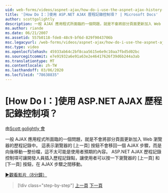 ```yaml
---
uid: web-forms/videos/aspnet-ajax/how-do-i-use-the-aspnet-ajax-history-control
title: '[How Do I：]使用 ASP.NET AJAX 歷程記錄控制項？ | Microsoft Docs'
author: scottgolightly
description: 一般 AJAX 應用程式所面臨的一個問題，就是不會將部分頁面更新加入 Web 瀏覽器的歷程記錄中。 這表示瀏覽器的 B 。
ms.author: riande
ms.date: 06/21/2007
ms.assetid: 557b0118-fde8-48c9-bf6d-829f9043706b
msc.legacyurl: /web-forms/videos/aspnet-ajax/how-do-i-use-the-aspnet-ajax-history-control
msc.type: video
ms.openlocfilehash: 45933ab64c2bf8caa5615e6e9c10aa7fbd5d02bc
ms.sourcegitcommit: e7e91932a6e91a63e2e46417626f39d6b244a3ab
ms.translationtype: MT
ms.contentlocale: zh-TW
ms.lasthandoff: 03/06/2020
ms.locfileid: "78638835"
---
```

# <a name="how-do-i-use-the-aspnet-ajax-history-control"></a>[How Do I：]使用 ASP.NET AJAX 歷程記錄控制項？

由[Scott golightly 會](https://github.com/scottgolightly)

一般 AJAX 應用程式所面臨的一個問題，就是不會將部分頁面更新加入 Web 瀏覽器的歷程記錄中。 這表示瀏覽器的 [上一頁] 按鈕不會移回一個 AJAX 步驟，而是向後移動一整份檔，這不太可能是使用者預期的內容。 ASP.NET AJAX 歷程記錄控制項可讓開發人員插入歷程記錄點，讓使用者可以按一下瀏覽器的 [上一頁] 和 [下一頁] 按鈕，在 AJAX 步驟之間移動。

[&#9654;觀看影片（8分鐘）](https://channel9.msdn.com/Blogs/ASP-NET-Site-Videos/how-do-i-use-the-aspnet-ajax-history-control)

> [!div class="step-by-step"]
> [上一頁](how-do-i-use-the-aspnet-ajax-updateprogress-control.md)
> [下一頁](how-do-i-implement-the-ajax-after-processing-pattern.md)
